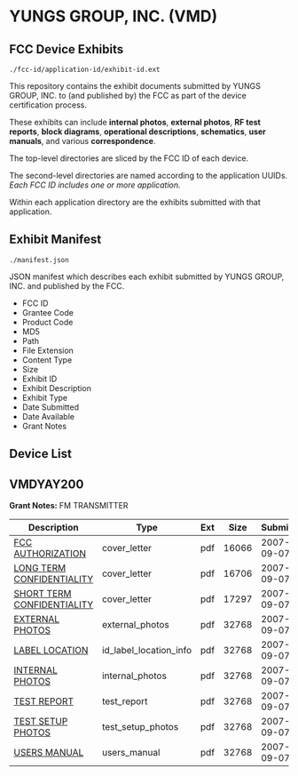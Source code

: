 # YUNGS GROUP, INC. (VMD)
## FCC Device Exhibits

```
./fcc-id/application-id/exhibit-id.ext
```

This repository contains the exhibit documents submitted by YUNGS GROUP, INC. to (and published by) the FCC as part of the device certification process.

These exhibits can include **internal photos**, **external photos**, **RF test reports**, **block diagrams**, **operational descriptions**, **schematics**, **user manuals**, and various **correspondence**.

The top-level directories are sliced by the FCC ID of each device.

The second-level directories are named according to the application UUIDs. *Each FCC ID includes one or more application.*

Within each application directory are the exhibits submitted with that application. 

## Exhibit Manifest

```
./manifest.json
```

JSON manifest which describes each exhibit submitted by YUNGS GROUP, INC. and published by the FCC.

- FCC ID
- Grantee Code
- Product Code
- MD5
- Path
- File Extension
- Content Type
- Size
- Exhibit ID
- Exhibit Description
- Exhibit Type
- Date Submitted
- Date Available
- Grant Notes

## Device List
## VMDYAY200
**Grant Notes:** FM TRANSMITTER

| Description | Type | Ext | Size | Submitted | Available |
| ----------- | ---- | --- | ---- | --------- | --------- |
| [FCC AUTHORIZATION](VMDYAY200/4e83a47f1f40521e860344473b60aa2e/840355.pdf) | cover_letter | pdf | 16066 | 2007-09-07 | 2007-09-10 |
| [LONG TERM CONFIDENTIALITY](VMDYAY200/4e83a47f1f40521e860344473b60aa2e/840356.pdf) | cover_letter | pdf | 16706 | 2007-09-07 | 2007-09-10 |
| [SHORT TERM CONFIDENTIALITY](VMDYAY200/4e83a47f1f40521e860344473b60aa2e/840357.pdf) | cover_letter | pdf | 17297 | 2007-09-07 | 2007-09-10 |
| [EXTERNAL PHOTOS](VMDYAY200/4e83a47f1f40521e860344473b60aa2e/840351.pdf) | external_photos | pdf | 32768 | 2007-09-07 | 2007-10-25 |
| [LABEL LOCATION](VMDYAY200/4e83a47f1f40521e860344473b60aa2e/840358.pdf) | id_label_location_info | pdf | 32768 | 2007-09-07 | 2007-09-10 |
| [INTERNAL PHOTOS](VMDYAY200/4e83a47f1f40521e860344473b60aa2e/840352.pdf) | internal_photos | pdf | 32768 | 2007-09-07 | 2007-10-25 |
| [TEST REPORT](VMDYAY200/4e83a47f1f40521e860344473b60aa2e/840359.pdf) | test_report | pdf | 32768 | 2007-09-07 | 2007-09-10 |
| [TEST SETUP PHOTOS](VMDYAY200/4e83a47f1f40521e860344473b60aa2e/840353.pdf) | test_setup_photos | pdf | 32768 | 2007-09-07 | 2007-10-25 |
| [USERS MANUAL](VMDYAY200/4e83a47f1f40521e860344473b60aa2e/840354.pdf) | users_manual | pdf | 32768 | 2007-09-07 | 2007-10-25 |
